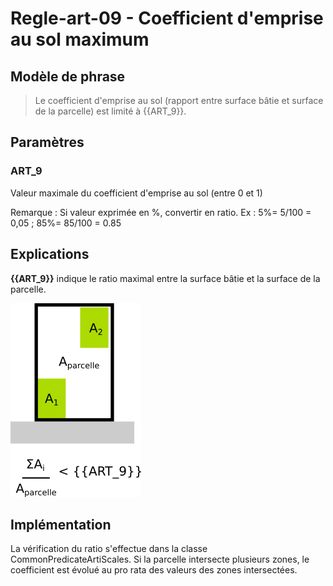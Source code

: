 #  Regle-art-09 - Coefficient d'emprise au sol maximum

## Modèle de phrase

> Le coefficient d'emprise au sol (rapport entre surface bâtie et surface de la parcelle) est limité à {{ART_9}}.

## Paramètres

### ART_9

Valeur maximale du coefficient d'emprise au sol (entre 0 et 1)

Remarque :  Si valeur exprimée en %, convertir en ratio. Ex : 5%= 5/100 = 0,05 ; 85%= 85/100 = 0.85

## Explications

**{{ART_9}}** indique le ratio maximal entre la surface bâtie et la surface de la parcelle.

![Image montrant la contrainte de distance entre deux  bâtiments](img/rule-art-009.png)

## Implémentation

La vérification du ratio s'effectue dans la classe CommonPredicateArtiScales. Si la parcelle intersecte plusieurs zones, le coefficient est évolué au pro rata des valeurs des zones intersectées.
